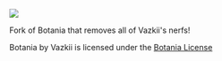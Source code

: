 ![](https://github.com/Vazkii/Botania/blob/master/web/img/logo.png)  

Fork of Botania that removes all of Vazkii's nerfs!

Botania by Vazkii is licensed under the [Botania License](http://botaniamod.net/license.php)
